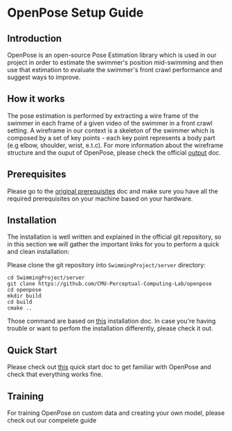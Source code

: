 
# OpenPose Setup Guide
## Introduction
OpenPose is an open-source Pose Estimation library which is used in our project in order to estimate the swimmer's position mid-swimming and then use that estimation to evaluate the swimmer's front crawl performance and suggest ways to improve.
## How it works
The pose estimation is performed by extracting a wire frame of the swimmer in each frame of a given video of the swimmer in a front crawl setting.
A wireframe in our context is a skeleton of the swimmer which is composed by a set of key points - each key point represents a body part (e.g elbow, shoulder, wrist, e.t.c).
For more information about the wireframe structure and the ouput of OpenPose, please check the official [output](https://github.com/CMU-Perceptual-Computing-Lab/openpose/blob/master/doc/output.md)  doc.

## Prerequisites 
Please go to the [original prerequisites](https://github.com/CMU-Perceptual-Computing-Lab/openpose/blob/master/doc/prerequisites.md) doc and make sure you have all the required prerequisites on your machine based on your hardware.

## Installation
The installation is well written and explained in the official git repository, so in this section we will gather the important links for you to perform a quick and clean installation:

Please clone the git repository into `SwimmingProject/server` directory:
```
cd SwimmingProject/server
git clone https://github.com/CMU-Perceptual-Computing-Lab/openpose
cd openpose
mkdir build
cd build
cmake ..
```
Those command are based on [this](
https://github.com/CMU-Perceptual-Computing-Lab/openpose/blob/master/doc/installation.md) installation doc. In case you're having trouble or want to perfom the installation differently, please check it out.

## Quick Start
Please check out [this](https://github.com/CMU-Perceptual-Computing-Lab/openpose/blob/master/doc/quick_start.md) quick start doc to get familiar with OpenPose and check that everything works fine.

## Training
For training OpenPose on custom data and creating your own model, please check out our compelete guide
<!--stackedit_data:
eyJoaXN0b3J5IjpbLTEwNjYwNDcxMzUsLTYxNjQzMzM0Ml19
-->